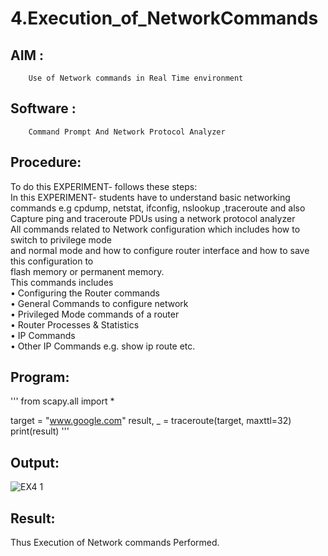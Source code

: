 # 4.Execution_of_NetworkCommands
## AIM :
        Use of Network commands in Real Time environment
## Software : 
        Command Prompt And Network Protocol Analyzer
## Procedure: 
To do this EXPERIMENT- follows these steps:
<BR>
In this EXPERIMENT- students have to understand basic networking commands e.g cpdump, netstat, ifconfig, nslookup ,traceroute and also Capture ping and traceroute PDUs using a network protocol analyzer 
<BR>
All commands related to Network configuration which includes how to switch to privilege mode
<BR>
and normal mode and how to configure router interface and how to save this configuration to
<BR>
flash memory or permanent memory.
<BR>
This commands includes
<BR>
• Configuring the Router commands
<BR>
• General Commands to configure network
<BR>
• Privileged Mode commands of a router 
<BR>
• Router Processes & Statistics
<BR>
• IP Commands
<BR>
• Other IP Commands e.g. show ip route etc.
<BR>
## Program:
'''
from scapy.all import *

target = "www.google.com"
result, _ = traceroute(target, maxttl=32)
print(result)
'''
## Output:
![EX4 1](https://github.com/SUBBIAH1904/4.Execution_of_NetworkCommends/assets/147473604/e569d664-b68f-4690-9123-d665106885b7)

## Result:
Thus Execution of Network commands Performed.
